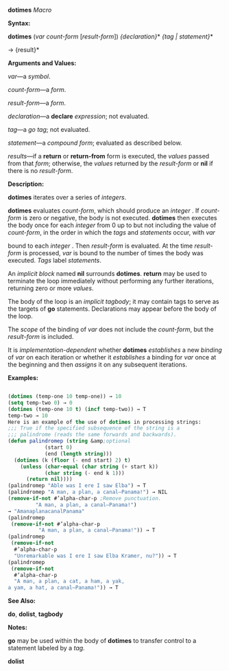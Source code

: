 **dotimes** *Macro* 



**Syntax:** 



**dotimes** (*var count-form* [*result-form*]) *\{declaration\}*\* *\{tag | statement\}*\* 



→ \{result\}\* 



**Arguments and Values:** 



*var*—a *symbol*. 



*count-form*—a *form*. 



*result-form*—a *form*. 



*declaration*—a **declare** *expression*; not evaluated. 



*tag*—a *go tag*; not evaluated. 



*statement*—a *compound form*; evaluated as described below. 



*results*—if a **return** or **return-from** form is executed, the *values* passed from that *form*; otherwise, the *values* returned by the *result-form* or **nil** if there is no *result-form*. 



**Description:** 



**dotimes** iterates over a series of *integers*. 



**dotimes** evaluates *count-form*, which should produce an *integer* . If *count-form* is zero or negative, the body is not executed. **dotimes** then executes the body once for each *integer* from 0 up to but not including the value of *count-form*, in the order in which the *tags* and *statements* occur, with *var* 



bound to each *integer* . Then *result-form* is evaluated. At the time *result-form* is processed, *var* is bound to the number of times the body was executed. *Tags* label *statements*. 



An *implicit block* named **nil** surrounds **dotimes**. **return** may be used to terminate the loop immediately without performing any further iterations, returning zero or more *values*. 



The body of the loop is an *implicit tagbody*; it may contain tags to serve as the targets of **go** statements. Declarations may appear before the body of the loop. 



The *scope* of the binding of *var* does not include the *count-form*, but the *result-form* is included. 



It is *implementation-dependent* whether **dotimes** *establishes* a new *binding* of *var* on each iteration or whether it *establishes* a binding for *var* once at the beginning and then *assigns* it on any subsequent iterations. 







 



 



**Examples:**
```lisp

(dotimes (temp-one 10 temp-one)) → 10 
(setq temp-two 0) → 0 
(dotimes (temp-one 10 t) (incf temp-two)) → T 
temp-two → 10 
Here is an example of the use of dotimes in processing strings: 
;;; True if the specified subsequence of the string is a 
;;; palindrome (reads the same forwards and backwards). 
(defun palindromep (string &amp;optional 
		    (start 0) 
		    (end (length string))) 
  (dotimes (k (floor (- end start) 2) t) 
    (unless (char-equal (char string (+ start k)) 
			(char string (- end k 1))) 
      (return nil)))) 
(palindromep "Able was I ere I saw Elba") → T 
(palindromep "A man, a plan, a canal–Panama!") → NIL 
(remove-if-not #’alpha-char-p ;Remove punctuation. 
		 "A man, a plan, a canal–Panama!") 
→ "AmanaplanacanalPanama" 
(palindromep 
 (remove-if-not #’alpha-char-p 
		  "A man, a plan, a canal–Panama!")) → T 
(palindromep 
 (remove-if-not 
  #’alpha-char-p 
  "Unremarkable was I ere I saw Elba Kramer, nu?")) → T 
(palindromep 
 (remove-if-not 
  #’alpha-char-p 
  "A man, a plan, a cat, a ham, a yak, 
a yam, a hat, a canal–Panama!")) → T 

```
**See Also:** 



**do**, **dolist**, **tagbody** 



**Notes:** 



**go** may be used within the body of **dotimes** to transfer control to a statement labeled by a *tag*. 



 



 



**dolist** 



